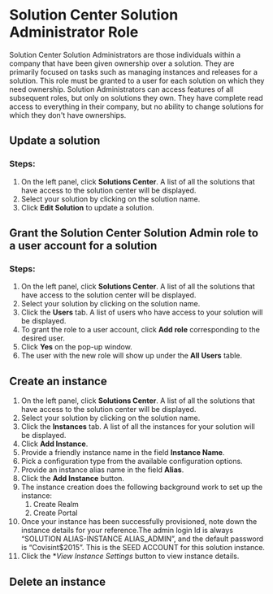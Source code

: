 # Solution Center Solution Administrator Role
Solution Center Solution Administrators are those individuals within a company that have been given ownership over a solution.  They are primarily focused on tasks such as managing instances and releases for a solution.  This role must be granted to a user for each solution on which they need ownership.  Solution Administrators can access features of all subsequent roles, but only on solutions they own. They have complete read access to everything in their company, but no ability to change solutions for which they don't have ownerships.


## Update a solution
### Steps:
1. On the left panel, click **Solutions Center**. A list of all the solutions that have access to the solution center will be displayed.
2. Select your solution by clicking on the solution name.
3. Click **Edit Solution** to update a solution.




## Grant the Solution Center Solution Admin role to a user account for a solution
### Steps:
1. On the left panel, click **Solutions Center**. A list of all the solutions that have access to the solution center will be displayed.
2. Select your solution by clicking on the solution name.
3. Click the **Users** tab. A list of users who have access to your solution will be displayed.
4. To grant the role to a user account, click **Add role** corresponding to the desired user.
5. Click **Yes** on the pop-up window.
6. The user with the new role will show up under the **All Users** table.


## Create an instance
1. On the left panel, click **Solutions Center**. A list of all the solutions that have access to the solution center will be displayed.
2. Select your solution by clicking on the solution name.
3. Click the **Instances** tab. A list of all the instances for your solution will be displayed.
4. Click **Add Instance**.
5. Provide a friendly instance name in the field **Instance Name**.
6. Pick a configuration type from the available configuration options.
7. Provide an instance alias name in the field **Alias**.
8. Click the **Add Instance** button.
9. The instance creation does the following background work to set up the instance:
    1. Create Realm
    2. Create Portal
10. Once your instance has been successfully provisioned, note down the instance details for your reference.The admin login Id is always “SOLUTION ALIAS-INSTANCE ALIAS_ADMIN”, and the default password is “Covisint$2015”. This is the SEED ACCOUNT for this solution instance.
11. Click the **View Instance Settings* button to view instance details.

## Delete an instance

